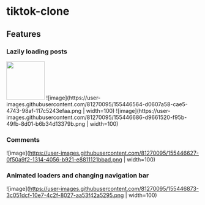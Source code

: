 # tiktok-clone
## Features
### Lazily loading posts
<img src="https://user-images.githubusercontent.com/81270095/155446564-d0607a58-cae5-4743-98af-117c5243efaa.png" width="100" height="100">
![image](https://user-images.githubusercontent.com/81270095/155446564-d0607a58-cae5-4743-98af-117c5243efaa.png | width=100)
![image](https://user-images.githubusercontent.com/81270095/155446686-d9661520-f95b-49fb-8d01-b6b34d13379b.png | width=100)

### Comments
![image](https://user-images.githubusercontent.com/81270095/155446627-0f50a9f2-1314-4056-b921-e8811121bbad.png | width=100)

### Animated loaders and changing navigation bar
![image](https://user-images.githubusercontent.com/81270095/155446873-3c051dcf-10e7-4c2f-8027-aa53f42a5295.png | width=100)

